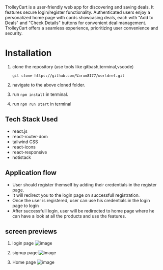 TrolleyCart is a user-friendly web app for discovering and saving deals. It features secure login/register functionality. Authenticated users enjoy a personalized home page with cards showcasing deals, each with "Add to Deals" and "Check Details" buttons for convenient deal management. TrolleyCart offers a seamless experience, prioritizing user convenience and security.

# Installation
 1. clone the repository (use tools like gitbash,terminal,vscode)

    ```git clone https://github.com/Varun8177/worldref.git```
 3. navigate to the above cloned folder.
 4. run `npm install` in terminal.
 5. run `npm run start` in terminal

## Tech Stack Used

- react.js
- react-router-dom
- tailwind CSS
- react-icons
- react-responsive
- notistack

## Application flow
 - User should register themself by adding their credentials in the register page.
 - It will redirect you to the login page on successfull registration.
 - Once the user is registered, user can use his credentials in the login page to login
 - After successfull login, user will be redirected to home page where he can have a look at all the products and use the features. 

## screen previews
1. login page
![image](https://github.com/Varun8177/worldref/assets/112754116/bc813fc8-4d15-41d0-8f74-c90832cf6133)

2. signup page
![image](https://github.com/Varun8177/worldref/assets/112754116/942054c0-9b6f-4b6c-b769-248d17916513)

3. Home page
![image](https://github.com/Varun8177/worldref/assets/112754116/ff9a56e2-7ea3-47b6-8951-47b85b47410e)


